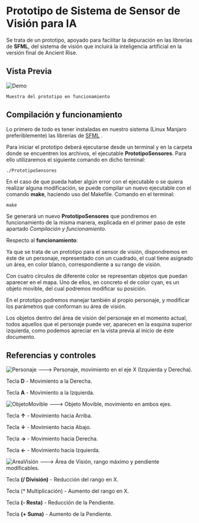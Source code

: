 # Prototipo de Sistema de Sensor de Visión para IA
Se trata de un prototipo, apoyado para facilitar la depuración en las librerías de **SFML**, del sistema de visión que incluirá la inteligencia artificial en la versión final de Ancient Rise.

## Vista Previa
   ![Demo](https://i.imgur.com/ezuL9Ka.gif)
   ```
   Muestra del prototipo en funcionamiento
   ```
## Compilación y funcionamiento
Lo primero de todo es tener instaladas en nuestro sistema (Linux Manjaro preferiblemente) las librerías de [SFML](https://www.sfml-dev.org/download.php) .

Para iniciar el prototipo deberá ejecutarse desde un terminal y en la carpeta donde se encuentren los archivos, el ejecutable **PrototipoSensores**. Para ello utilizaremos el siguiente comando en dicho terminal:
 ```
 ./PrototipoSensores
 ```

En el caso de que pueda haber algún error con el ejecutable o se quiera realizar alguna modificación, se puede compilar un nuevo ejecutable con el comando **make**, haciendo uso del Makefile. Comando en el terminal:
 ```
 make
 ```
 Se generará un nuevo **PrototipoSensores** que pondremos en funcionamiento de la misma manera, explicada en el primer paso de este apartado *Compilación y funcionamiento*.
 
 Respecto al **funcionamiento**:
 
 Ya que se trata de un prototipo para el sensor de visión, dispondremos en éste de un personaje, representado con un cuadrado, el cual tiene asignado un área, en color blanco, correspondiente a su rango de visión.
 
 Con cuatro círculos de diferente color se representan objetos que puedan aparecer en el mapa. Uno de ellos, en concreto el de color cyan, es un objeto movible, del cual podremos modificar su posición.
 
 En el prototipo podremos manejar también al propio personaje, y modificar los parámetros que conforman su área de visión.

Los objetos dentro del área de visión del personaje en el momento actual, todos aquellos que el personaje puede ver, aparecen en la esquina superior izquierda, como podemos apreciar en la vista previa al inicio de éste documento. 

## Referencias y controles

![Personaje](https://i.imgur.com/OraMJHD.png) ---> Personaje, movimiento en el eje X (Izquierda y Derecha).

Tecla **D** - Movimiento a la Derecha.

Tecla **A** - Movimiento a la Izquierda.

![ObjetoMovible](https://i.imgur.com/kgofYSa.png) ---> Objeto Movible, movimiento en ambos ejes.

Tecla **↑** - Movimiento hacia Arriba.

Tecla **↓** - Movimiento hacia Abajo.

Tecla **→** - Movimiento hacia Derecha.

Tecla **←** - Movimiento hacia Izquierda.

![AreaVisión](https://i.imgur.com/HJQqPtQ.png) ---> Área de Visión, rango máximo y pendiente modificables.

Tecla **(/ División)** - Reducción del rango en X.

Tecla (* Multiplicación) - Aumento del rango en X.

Tecla **(- Resta)** - Reducción de la Pendiente.

Tecla **(+ Suma)** - Aumento de la Pendiente.

